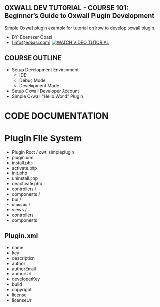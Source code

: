 ## OXWALL DEV TUTORIAL - COURSE 101: Beginner’s Guide to Oxwall Plugin Development
Simple Oxwall plugin example for tutorial on how to develop oxwall plugin.
 - BY: Ebenezer Obasi
 - [info@eobasi.com]
[![WATCH VIDEO TUTORIAL](https://img.youtube.com/vi/YOUTUBE_VIDEO_ID_HERE/0.jpg)](https://www.youtube.com/watch?v=YOUTUBE_VIDEO_ID_HERE)

## COURSE OUTLINE

* Setup Development Environment
  - IDE
  - Debug Mode
  - Development Mode
 * Setup Oxwall Developer Account                                         
 * Simple Oxwall “Hello World” Plugin

# CODE DOCUMENTATION

# Plugin File System
- Plugin Root / owt_simpleplugin
- plugin.xml
- install.php
- activate.php
- init.php
- uninstall.php
- deactivate.php
- controllers /
- components /
- bol /
- classes /
- views /
- controllers
- components


## Plugin.xml
- name
- key
- description
- author
- authorEmail
- authorUrl
- developerKey
- build
- copyright
- license
- licenseUrl
